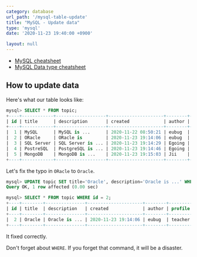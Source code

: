 ```yaml
---
category: database
url_path: '/mysql-table-update'
title: "MySQL - Update data"
type: 'mysql'
date: '2020-11-23 19:40:00 +0900'

layout: null
---
```


- [MySQL cheatsheet](https://gist.github.com/bradtraversy/c831baaad44343cc945e76c2e30927b3)
- [MySQL Data type cheatsheet](https://tableplus.com/blog/2018/07/mysql-data-types-cheatsheet.html)

## How to update data

Here's what our table looks like:
```sql
mysql> SELECT * FROM topic;
+----+------------+-------------------+---------------------+--------+-----------+
| id | title      | description       | created             | author | profile   |
+----+------------+-------------------+---------------------+--------+-----------+
|  1 | MySQL      | MySQL is ...      | 2020-11-22 08:50:21 | eubug  | teacher   |
|  2 | ORacle     | ORacle is         | 2020-11-23 19:14:06 | eubug  | teacher   |
|  3 | SQL Server | SQL Server is ... | 2020-11-23 19:14:29 | Egoing | developer |
|  4 | PostreSQL  | PostgreSQL is ... | 2020-11-23 19:14:46 | Egoing | developer |
|  5 | MongoDB    | MongoDB is ...    | 2020-11-23 19:15:03 | Jii    | developer |
+----+------------+-------------------+---------------------+--------+-----------+
```

Let's fix the typo in `ORacle` to `Oracle`.

```sql
mysql> UPDATE topic SET title='Oracle', description='Oracle is ...' WHERE id=2;o
Query OK, 1 row affected (0.00 sec)

mysql> SELECT * FROM topic WHERE id = 2;
+----+--------+---------------+---------------------+--------+---------+
| id | title  | description   | created             | author | profile |
+----+--------+---------------+---------------------+--------+---------+
|  2 | Oracle | Oracle is ... | 2020-11-23 19:14:06 | eubug  | teacher |
+----+--------+---------------+---------------------+--------+---------+
```

It fixed correctly.

Don't forget about `WHERE`. If you forget that command, it will be a disaster.